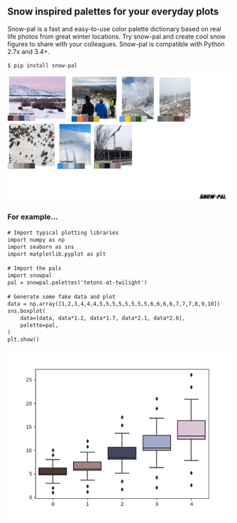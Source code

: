 ## Snow inspired palettes for your everyday plots

Snow-pal is a fast and easy-to-use color palette dictionary based on real life photos from great winter locations. Try snow-pal and create cool snow figures to share with your colleagues. Snow-pal is compatible with Python 2.7x and 3.4+. 

```
$ pip install snow-pal
```

<img src="https://github.com/brentwilder/snow-pal/blob/master/docs/pals_v2.jpg" width="1600">


### For example...
```{python}
# Import typical plotting libraries
import numpy as np
import seaborn as sns
import matplotlib.pyplot as plt

# Import the pals
import snowpal
pal = snowpal.palettes('tetons-at-twilight')

# Generate some fake data and plot
data = np.array([1,2,3,4,4,4,5,5,5,5,5,5,5,5,6,6,6,6,7,7,7,8,9,10])
sns.boxplot(
    data=[data, data*1.2, data*1.7, data*2.1, data*2.6],
    palette=pal,
)
plt.show()
```
<img src="https://github.com/brentwilder/snow-pal/blob/master/docs/demo.png" width="600">
